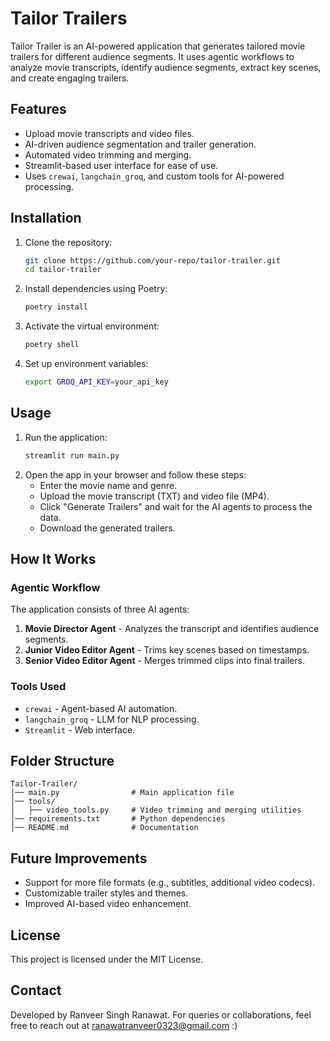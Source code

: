 # Tailor Trailers

Tailor Trailer is an AI-powered application that generates tailored movie trailers for different audience segments. It uses agentic workflows to analyze movie transcripts, identify audience segments, extract key scenes, and create engaging trailers.

## Features
- Upload movie transcripts and video files.
- AI-driven audience segmentation and trailer generation.
- Automated video trimming and merging.
- Streamlit-based user interface for ease of use.
- Uses `crewai`, `langchain_groq`, and custom tools for AI-powered processing.

## Installation

1. Clone the repository:
   ```sh
   git clone https://github.com/your-repo/tailor-trailer.git
   cd tailor-trailer
   ```
2. Install dependencies using Poetry:
   ```sh
   poetry install
   ```
3. Activate the virtual environment:
   ```sh
   poetry shell
   ```
4. Set up environment variables:
   ```sh
   export GROQ_API_KEY=your_api_key
   ```

## Usage

1. Run the application:
   ```sh
   streamlit run main.py
   ```
2. Open the app in your browser and follow these steps:
   - Enter the movie name and genre.
   - Upload the movie transcript (TXT) and video file (MP4).
   - Click "Generate Trailers" and wait for the AI agents to process the data.
   - Download the generated trailers.

## How It Works

### Agentic Workflow
The application consists of three AI agents:
1. **Movie Director Agent** - Analyzes the transcript and identifies audience segments.
2. **Junior Video Editor Agent** - Trims key scenes based on timestamps.
3. **Senior Video Editor Agent** - Merges trimmed clips into final trailers.

### Tools Used
- `crewai` - Agent-based AI automation.
- `langchain_groq` - LLM for NLP processing.
- `Streamlit` - Web interface.

## Folder Structure
```
Tailor-Trailer/
│── main.py                # Main application file
│── tools/
│   ├── video_tools.py     # Video trimming and merging utilities
│── requirements.txt       # Python dependencies
│── README.md              # Documentation
```

## Future Improvements
- Support for more file formats (e.g., subtitles, additional video codecs).
- Customizable trailer styles and themes.
- Improved AI-based video enhancement.

## License
This project is licensed under the MIT License.

## Contact
Developed by Ranveer Singh Ranawat. For queries or collaborations, feel free to reach out at ranawatranveer0323@gmail.com :)

